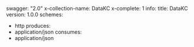 swagger: "2.0"
x-collection-name: DataKC
x-complete: 1
info:
  title: DataKC
  version: 1.0.0
schemes:
- http
produces:
- application/json
consumes:
- application/json